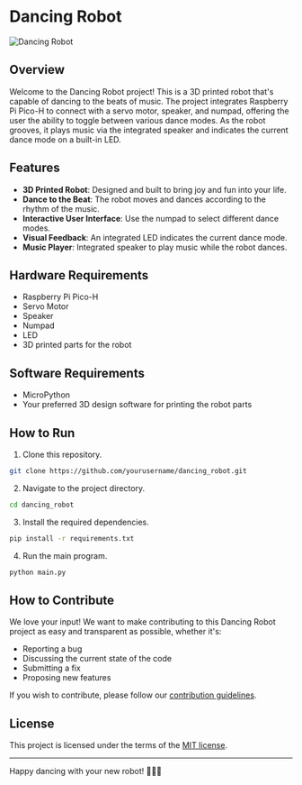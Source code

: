 # Dancing Robot

![Dancing Robot](https://yourprojectimagelink.png)

## Overview
Welcome to the Dancing Robot project! This is a 3D printed robot that's capable of dancing to the beats of music. The project integrates Raspberry Pi Pico-H to connect with a servo motor, speaker, and numpad, offering the user the ability to toggle between various dance modes. As the robot grooves, it plays music via the integrated speaker and indicates the current dance mode on a built-in LED. 

## Features

- **3D Printed Robot**: Designed and built to bring joy and fun into your life.
- **Dance to the Beat**: The robot moves and dances according to the rhythm of the music.
- **Interactive User Interface**: Use the numpad to select different dance modes.
- **Visual Feedback**: An integrated LED indicates the current dance mode.
- **Music Player**: Integrated speaker to play music while the robot dances.

## Hardware Requirements

- Raspberry Pi Pico-H
- Servo Motor
- Speaker
- Numpad
- LED
- 3D printed parts for the robot

## Software Requirements

- MicroPython
- Your preferred 3D design software for printing the robot parts

## How to Run

1. Clone this repository.
```bash
git clone https://github.com/yourusername/dancing_robot.git
```
2. Navigate to the project directory.
```bash
cd dancing_robot
```
3. Install the required dependencies.
```bash
pip install -r requirements.txt
```
4. Run the main program.
```bash
python main.py
```

## How to Contribute

We love your input! We want to make contributing to this Dancing Robot project as easy and transparent as possible, whether it's:

- Reporting a bug
- Discussing the current state of the code
- Submitting a fix
- Proposing new features

If you wish to contribute, please follow our [contribution guidelines](CONTRIBUTING.md).

## License

This project is licensed under the terms of the [MIT license](LICENSE.md).

---

Happy dancing with your new robot! 🕺🎵🤖
